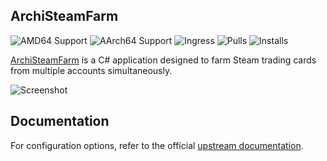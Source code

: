 ## ArchiSteamFarm

![AMD64 Support](https://img.shields.io/badge/amd64-yes-green.svg)
![AArch64 Support](https://img.shields.io/badge/aarch64-yes-green.svg)
![Ingress](https://img.shields.io/badge/-ingress-blueviolet.svg?logo=cliqz&logoColor=white)
![Pulls](https://img.shields.io/badge/dynamic/json?url=https://ghcr-badge.elias.eu.org/api/Eskander/haos-apps/ha-addon-archisteamfarm&query=downloadCount&label=Pulls)
![Installs](https://img.shields.io/badge/dynamic/json?url=https://analytics.home-assistant.io/addons.json&query=$["bccc8195_archisteamfarm"].total&label=Reported%20Installs)


[ArchiSteamFarm](https://github.com/JustArchiNET/ArchiSteamFarm/) is a C# application designed to farm Steam trading cards from multiple accounts simultaneously.  

![Screenshot](https://github.com/Eskander/haos-apps/blob/main/archisteamfarm/screenshot.png)  

## Documentation

For configuration options, refer to the official [upstream documentation](https://github.com/JustArchiNET/ArchiSteamFarm/wiki).  
